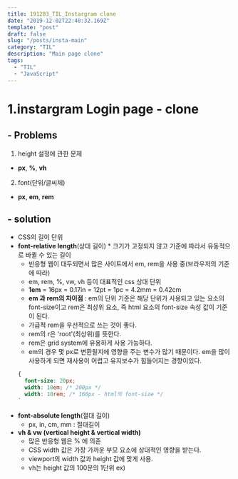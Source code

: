 ```yaml
---
title: 191203_TIL_Instargram clone
date: "2019-12-02T22:40:32.169Z"
template: "post"
draft: false
slug: "/posts/insta-main"
category: "TIL"
description: "Main page clone"
tags:
  - "TIL"
  - "JavaScript"
---
```


# 1.instargram Login page - clone

## - Problems

1. height 설정에 관한 문제

- **px**, **%**, **vh**

2. font(단위/글씨체)

- **px**, **em**, **rem**

## - solution

- CSS의 길이 단위
- **font-relative length**(상대 길이) \* 크기가 고정되지 않고 기준에 따라서 유동적으로 바뀔 수 있는 길이
  - 반응형 웹이 대두되면서 많은 사이트에서 em, rem을 사용 중(브라우저의 기준에 따라)
  - em, rem, %, vw, vh 등이 대표적인 css 상대 단위
  - **1em** = 16px = 0.17in = 12pt = 1pc = 4.2mm = 0.42cm
  - **em 과 rem의 차이점** : em의 단위 기준은 해당 단위가 사용되고 있는 요소의 font-size이고 rem은 최상위 요소, 즉 html 요소의 font-size 속성 값이 기준이 된다.
  - 가급적 rem을 우선적으로 쓰는 것이 좋다.
  - rem의 r은 'root'(최상위)를 뜻한다.
  - rem은 grid system에 유용하게 사용 가능하다.
  - em의 경우 몇 px로 변환될지에 영향을 주는 변수가 많기 때문이다. em을 많이 사용하게 되면 재사용이 어렵고 유지보수가 힘들어지는 경향이있다.
  ````css
  {
    font-size: 20px;
    width: 10em; /* 200px */
    width: 10rem; /* 160px - html의 font-size */
  `
  ````
- **font-absolute length**(절대 길이)
  - px, in, cm, mm : 절대길이
- **vh & vw (vertical height & vertical width)**
  - 많은 반응형 웹은 % 에 의존
  - CSS width 값은 가장 가까운 부모 요소에 상대적인 영향을 받는다.
  - viewport의 width 값과 height 값에 맞게 사용.
  - vh는 height 값의 100분의 1단위 ex)
